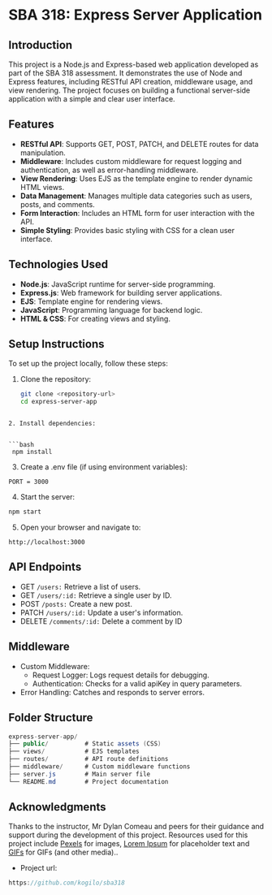 # SBA 318: Express Server Application

## Introduction
This project is a Node.js and Express-based web application developed as part of the SBA 318 assessment. It demonstrates the use of Node and Express features, including RESTful API creation, middleware usage, and view rendering. The project focuses on building a functional server-side application with a simple and clear user interface.

## Features
- **RESTful API**: Supports GET, POST, PATCH, and DELETE routes for data manipulation.
- **Middleware**: Includes custom middleware for request logging and authentication, as well as error-handling middleware.
- **View Rendering**: Uses EJS as the template engine to render dynamic HTML views.
- **Data Management**: Manages multiple data categories such as users, posts, and comments.
- **Form Interaction**: Includes an HTML form for user interaction with the API.
- **Simple Styling**: Provides basic styling with CSS for a clean user interface.

## Technologies Used
- **Node.js**: JavaScript runtime for server-side programming.
- **Express.js**: Web framework for building server applications.
- **EJS**: Template engine for rendering views.
- **JavaScript**: Programming language for backend logic.
- **HTML & CSS**: For creating views and styling.

## Setup Instructions
To set up the project locally, follow these steps:

1. Clone the repository:
   ```bash
   git clone <repository-url>
   cd express-server-app
  ```

2. Install dependencies:


  ```bash
   npm install
 ```

3. Create a .env file (if using environment variables):

```plaintext
PORT = 3000
```

4. Start the server:

```bash
npm start

```

5. Open your browser and navigate to:
```arduino
http://localhost:3000

```
## API Endpoints
- GET `/users:` Retrieve a list of users.
- GET `/users/:id:` Retrieve a single user by ID.
- POST `/posts:` Create a new post.
- PATCH `/users/:id:` Update a user's information.
- DELETE `/comments/:id:` Delete a comment by ID

## Middleware
- Custom Middleware:
    - Request Logger: Logs request details for debugging.
    - Authentication: Checks for a valid apiKey in query parameters.
- Error Handling: Catches and responds to server errors.
## Folder Structure
```csharp
express-server-app/
├── public/          # Static assets (CSS)
├── views/           # EJS templates
├── routes/          # API route definitions
├── middleware/      # Custom middleware functions
├── server.js        # Main server file
└── README.md        # Project documentation

```

## Acknowledgments
Thanks to the instructor, Mr Dylan Comeau and peers for their guidance and support during the development of this project.
Resources used for this project include [Pexels](https://www.lipsum.com/) for images, [Lorem Ipsum](https://www.lipsum.com/) for placeholder text and [GIFs](https://www.motionelements.com/search/gif) for GIFs (and other media)..

- Project url:

```csharp
https://github.com/kogilo/sba318

```



